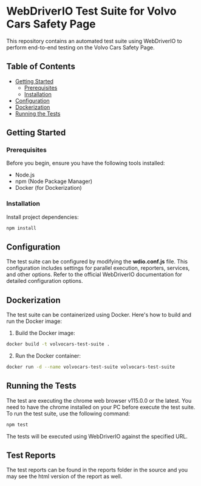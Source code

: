 # WebDriverIO Test Suite for Volvo Cars Safety Page

This repository contains an automated test suite using WebDriverIO to perform end-to-end testing on the Volvo Cars Safety Page.

## Table of Contents

- [Getting Started](#getting-started)
  - [Prerequisites](#prerequisites)
  - [Installation](#installation)
- [Configuration](#configuration)
- [Dockerization](#dockerization)
- [Running the Tests](#running-the-tests)

## Getting Started

### Prerequisites

Before you begin, ensure you have the following tools installed:

- Node.js
- npm (Node Package Manager)
- Docker (for Dockerization)

### Installation

Install project dependencies:

```bash
npm install
```

## Configuration

The test suite can be configured by modifying the **wdio.conf.js** file. This configuration includes settings for parallel execution, reporters, services, and other options. Refer to the official WebDriverIO documentation for detailed configuration options.

## Dockerization

The test suite can be containerized using Docker. Here's how to build and run the Docker image:

1. Build the Docker image:

```bash
docker build -t volvocars-test-suite .
```

2. Run the Docker container:

```bash
docker run -d --name volvocars-test-suite volvocars-test-suite
```

## Running the Tests

The test are executing the chrome web browser v115.0.0 or the latest. You need to have the chrome installed on your PC before execute the test suite.\
To run the test suite, use the following command:

```bash
npm test
```

The tests will be executed using WebDriverIO against the specified URL.

## Test Reports

The test reports can be found in the reports folder in the source and you may see the html version of the report as well.
